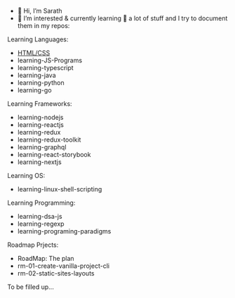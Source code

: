 - 👋 Hi, I’m Sarath
- 👀 I’m interested & currently learning 🌱 a lot of stuff and I try to document them in my repos:

Learning Languages:
- [HTML/CSS](/learning-html-css)
- learning-JS-Programs
- learning-typescript
- learning-java
- learning-python
- learning-go

Learning Frameworks:
- learning-nodejs
- learning-reactjs
- learning-redux
- learning-redux-toolkit
- learning-graphql
- learning-react-storybook
- learning-nextjs

Learning OS:
- learning-linux-shell-scripting

Learning Programming:
- learning-dsa-js
- learning-regexp
- learning-programing-paradigms

Roadmap Prjects:
- RoadMap: The plan
- rm-01-create-vanilla-project-cli
- rm-02-static-sites-layouts

To be filled up...

<!---
noobe/noobe is a ✨ special ✨ repository because its `README.md` (this file) appears on your GitHub profile.
You can click the Preview link to take a look at your changes.
--->

